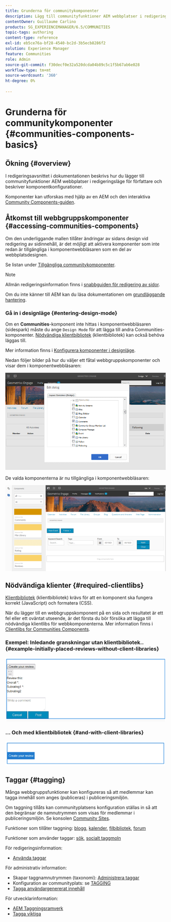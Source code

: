```yaml
---
title: Grunderna för communitykomponenter
description: Lägg till communityfunktioner AEM webbplatser i redigeringsläge och konfigurera komponenter
contentOwner: Guillaume Carlino
products: SG_EXPERIENCEMANAGER/6.5/COMMUNITIES
topic-tags: authoring
content-type: reference
exl-id: eb5ce76a-bf28-4540-bc2d-3b5ecb8286f2
solution: Experience Manager
feature: Communities
role: Admin
source-git-commit: f30decf0e32a520dcda04b89c5c1f5b67ab6e028
workflow-type: tm+mt
source-wordcount: '360'
ht-degree: 0%

---
```


# Grunderna för communitykomponenter {#communities-components-basics}

## Ökning {#overview}

I redigeringsavsnittet i dokumentationen beskrivs hur du lägger till communityfunktioner AEM webbplatser i redigeringsläge för författare och beskriver komponentkonfigurationer.

Komponenter kan utforskas med hjälp av en AEM och den interaktiva [Community Components-guiden](components-guide.md).

## Åtkomst till webbgruppskomponenter {#accessing-communities-components}

Om den underliggande mallen tillåter ändringar av sidans design vid redigering av sidinnehåll, är det möjligt att aktivera komponenter som inte redan är tillgängliga i komponentwebbläsaren som en del av webbplatsdesignen.

Se listan under [Tillgängliga communitykomponenter](author-communities.md#available-communities-components).

>[!NOTE]
>
>Allmän redigeringsinformation finns i [snabbguiden för redigering av sidor](../../help/sites-authoring/qg-page-authoring.md).
>
>Om du inte känner till AEM kan du läsa dokumentationen om [grundläggande hantering](../../help/sites-authoring/basic-handling.md).

### Gå in i designläge {#entering-design-mode}

Om en **Communities**-komponent inte hittas i komponentwebbläsaren (sidespark) måste du ange `Design Mode` för att lägga till andra Communities-komponenter. [Nödvändiga klientbibliotek](#required-clientlibs) (klientbibliotek) kan också behöva läggas till.

Mer information finns i [Konfigurera komponenter i designläge](../../help/sites-authoring/default-components-designmode.md).

Nedan följer bilder på hur du väljer ett fåtal webbgruppskomponenter och visar dem i komponentwebbläsaren:

![komponent-design](assets/component-design.png)

De valda komponenterna är nu tillgängliga i komponentwebbläsaren:

![component-design1](assets/component-design1.png)

## Nödvändiga klienter {#required-clientlibs}

[Klientbibliotek](../../help/sites-developing/clientlibs.md) (klientbibliotek) krävs för att en komponent ska fungera korrekt (JavaScript) och formatera (CSS).

När du lägger till en webbgruppskomponent på en sida och resultatet är ett fel eller ett oväntat utseende, är det första du bör försöka att lägga till nödvändiga klientlibs för webbkomponenterna. Mer information finns i [Clientlibs for Communities Components](clientlibs.md).

### Exempel: Inledande granskningar utan klientbibliotek.. {#example-initially-placed-reviews-without-client-libraries}

![clientlibs1](assets/clientlibs1.png)

### ... Och med klientbibliotek {#and-with-client-libraries}

![clientlibs2](assets/clientlibs2.png)

## Taggar {#tagging}

Många webbgruppsfunktioner kan konfigureras så att medlemmar kan tagga innehåll som anges (publiceras) i publiceringsmiljön.

Om taggning tillåts kan communityplatsens konfiguration ställas in så att den begränsar de namnutrymmen som visas för medlemmar i publiceringsmiljön. Se konsolen [Community Sites](sites-console.md#tagging).

Funktioner som tillåter taggning: [blogg](blog-feature.md), [kalender](calendar.md), [filbibliotek](file-library.md), [forum](forum.md)

Funktioner som använder taggar: [sök](search.md), [socialt taggmoln](tagcloud.md)

För redigeringsinformation:

* [Använda taggar](../../help/sites-authoring/tags.md)

För administrativ information:

* Skapar taggnamnutrymmen (taxonomi): [Administrera taggar](../../help/sites-administering/tags.md)
* Konfiguration av communityplats: se [TAGGING](sites-console.md#tagging)
* [Tagga användargenererat innehåll](../../help/sites-authoring/tags.md)

För utvecklarinformation:

* [AEM Taggningsramverk](../../help/sites-developing/framework.md)
* [Tagga viktiga](tag.md)
